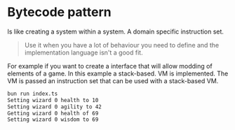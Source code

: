 # Bytecode pattern

Is like creating a system within a system. A domain specific instruction set.

> Use it when you have a lot of behaviour you need to define and the implementation language isn't a good fit.

For example if you want to create a interface that will allow modding of elements of a game. In this example a stack-based. VM is implemented. The VM is passed an instruction set that can be used with a stack-based VM.

```bash
bun run index.ts
Setting wizard 0 health to 10
Setting wizard 0 agility to 42
Getting wizard 0 health of 69
Setting wizard 0 wisdom to 69
```
